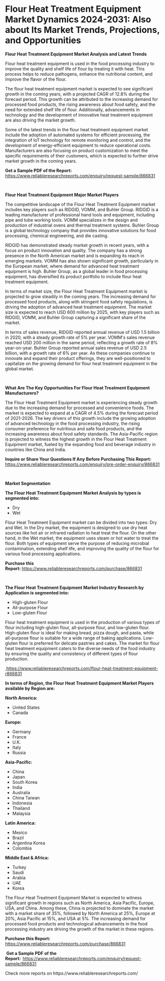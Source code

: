 <p><h1>Flour Heat Treatment Equipment Market Dynamics 2024-2031: Also about Its Market Trends, Projections, and Opportunities</h1></p><p><strong>Flour Heat Treatment Equipment Market Analysis and Latest Trends</strong></p>
<p><p>Flour heat treatment equipment is used in the food processing industry to improve the quality and shelf life of flour by treating it with heat. This process helps to reduce pathogens, enhance the nutritional content, and improve the flavor of the flour.</p><p>The flour heat treatment equipment market is expected to see significant growth in the coming years, with a projected CAGR of 12.8% during the forecast period. This growth can be attributed to the increasing demand for processed food products, the rising awareness about food safety, and the need for extended shelf life of flour. Additionally, advancements in technology and the development of innovative heat treatment equipment are also driving the market growth.</p><p>Some of the latest trends in the flour heat treatment equipment market include the adoption of automated systems for efficient processing, the integration of IoT technology for remote monitoring and control, and the development of energy-efficient equipment to reduce operational costs. Manufacturers are also focusing on product customization to meet the specific requirements of their customers, which is expected to further drive market growth in the coming years.</p></p>
<p><strong>Get a Sample PDF of the Report:&nbsp;</strong> <a href="https://www.reliableresearchreports.com/enquiry/request-sample/866831">https://www.reliableresearchreports.com/enquiry/request-sample/866831</a></p>
<p>&nbsp;</p>
<p><strong>Flour Heat Treatment Equipment Major Market Players</strong></p>
<p><p>The competitive landscape of the Flour Heat Treatment Equipment market includes key players such as RIDGID, VOMM, and Buhler Group. RIDGID is a leading manufacturer of professional hand tools and equipment, including pipe and tube working tools. VOMM specializes in the design and production of industrial ovens and thermal treatment systems. Buhler Group is a global technology company that provides innovative solutions for food processing, chemical engineering, and die casting.</p><p>RIDGID has demonstrated steady market growth in recent years, with a focus on product innovation and quality. The company has a strong presence in the North American market and is expanding its reach in emerging markets. VOMM has also shown significant growth, particularly in the European market, where demand for advanced heat treatment equipment is high. Buhler Group, as a global leader in food processing equipment, has diversified its product portfolio to include flour heat treatment equipment.</p><p>In terms of market size, the Flour Heat Treatment Equipment market is projected to grow steadily in the coming years. The increasing demand for processed food products, along with stringent food safety regulations, is driving the adoption of advanced heat treatment equipment. The market size is expected to reach USD 600 million by 2025, with key players such as RIDGID, VOMM, and Buhler Group capturing a significant share of the market.</p><p>In terms of sales revenue, RIDGID reported annual revenue of USD 1.5 billion in 2020, with a steady growth rate of 5% per year. VOMM's sales revenue reached USD 200 million in the same period, reflecting a growth rate of 8% year-on-year. Buhler Group reported annual sales revenue of USD 2.5 billion, with a growth rate of 6% per year. As these companies continue to innovate and expand their product offerings, they are well-positioned to capitalize on the growing demand for flour heat treatment equipment in the global market.</p></p>
<p>&nbsp;</p>
<p><strong>What Are The Key Opportunities For Flour Heat Treatment Equipment Manufacturers?</strong></p>
<p><p>The Flour Heat Treatment Equipment market is experiencing steady growth due to the increasing demand for processed and convenience foods. The market is expected to expand at a CAGR of 4.5% during the forecast period of 2021-2026. The key drivers of this growth include the growing adoption of advanced technology in the food processing industry, the rising consumer preference for nutritious and safe food products, and the increasing awareness about food safety standards. The Asia-Pacific region is projected to witness the highest growth in the Flour Heat Treatment Equipment market, fueled by the expanding food and beverage industry in countries like China and India.</p></p>
<p><strong>Inquire or Share Your Questions If Any Before Purchasing This Report:</strong> <a href="https://www.reliableresearchreports.com/enquiry/pre-order-enquiry/866831">https://www.reliableresearchreports.com/enquiry/pre-order-enquiry/866831</a></p>
<p>&nbsp;</p>
<p><strong>Market Segmentation</strong></p>
<p><strong>The Flour Heat Treatment Equipment Market Analysis by types is segmented into:</strong></p>
<p><ul><li>Dry</li><li>Wet</li></ul></p>
<p><p>Flour Heat Treatment Equipment market can be divided into two types: Dry and Wet. In the Dry market, the equipment is designed to use dry heat sources like hot air or infrared radiation to heat treat the flour. On the other hand, in the Wet market, the equipment uses steam or hot water to treat the flour. Both types of equipment serve the purpose of reducing microbial contamination, extending shelf life, and improving the quality of the flour for various food processing applications.</p></p>
<p><strong>Purchase this Report:&nbsp;</strong><a href="https://www.reliableresearchreports.com/purchase/866831">https://www.reliableresearchreports.com/purchase/866831</a></p>
<p>&nbsp;</p>
<p><strong>The Flour Heat Treatment Equipment Market Industry Research by Application is segmented into:</strong></p>
<p><ul><li>High-gluten Flour</li><li>All-purpose Flour</li><li>Low-gluten Flour</li></ul></p>
<p><p>Flour heat treatment equipment is used in the production of various types of flour including high-gluten flour, all-purpose flour, and low-gluten flour. High-gluten flour is ideal for making bread, pizza dough, and pasta, while all-purpose flour is suitable for a wide range of baking applications. Low-gluten flour is preferred for delicate pastries and cakes. The market for flour heat treatment equipment caters to the diverse needs of the food industry by ensuring the quality and consistency of different types of flour production.</p></p>
<p><a href="https://www.reliableresearchreports.com/flour-heat-treatment-equipment-r866831">&nbsp;https://www.reliableresearchreports.com/flour-heat-treatment-equipment-r866831</a></p>
<p><strong>In terms of Region, the Flour Heat Treatment Equipment Market Players available by Region are:</strong></p>
<p>
    <p> <strong> North America: </strong>
        <ul>
            <li>United States</li>
            <li>Canada</li>
        </ul>
        </p> 
    <p> <strong> Europe: </strong>
        <ul>
            <li>Germany</li>
            <li>France</li>
            <li>U.K.</li>
            <li>Italy</li>
            <li>Russia</li>
        </ul>
        </p> 
    <p> <strong> Asia-Pacific: </strong>
        <ul>
            <li>China</li>
            <li>Japan</li>
            <li>South Korea</li>
            <li>India</li>
            <li>Australia</li>
            <li>China Taiwan</li>
            <li>Indonesia</li>
            <li>Thailand</li>
            <li>Malaysia</li>
        </ul>
        </p> 
    <p> <strong> Latin America: </strong>
        <ul>
            <li>Mexico</li>
            <li>Brazil</li>
            <li>Argentina Korea</li>
            <li>Colombia</li>
        </ul>
        </p> 
    <p> <strong> Middle East & Africa: </strong>
        <ul>
            <li>Turkey</li>
            <li>Saudi</li>
            <li>Arabia</li>
            <li>UAE</li>
            <li>Korea</li>
        </ul>
    </p>
    </p>
<p><p>The Flour Heat Treatment Equipment Market is expected to witness significant growth in regions such as North America, Asia Pacific, Europe, USA, and China. Among these, China is projected to dominate the market with a market share of 35%, followed by North America at 25%, Europe at 20%, Asia Pacific at 15%, and USA at 5%. The increasing demand for processed food products and technological advancements in the food processing industry are driving the growth of the market in these regions.</p></p>
<p><strong>Purchase this Report: </strong><a href="https://www.reliableresearchreports.com/purchase/866831">https://www.reliableresearchreports.com/purchase/866831</a></p>
<p>&nbsp;<strong>Get a Sample PDF of the Report:&nbsp;&nbsp;</strong><a href="https://www.reliableresearchreports.com/enquiry/request-sample/866831">https://www.reliableresearchreports.com/enquiry/request-sample/866831</a></p>
<p><strong></strong></p>
<p>Check more reports on https://www.reliableresearchreports.com/</p>